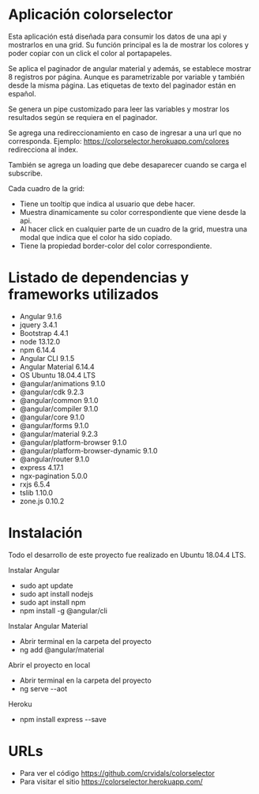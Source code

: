 # Aplicación colorselector

Esta aplicación está diseñada para consumir los datos de una api y mostrarlos
en una grid. Su función principal es la de mostrar los colores y poder copiar 
con un click el color al portapapeles.

Se aplica el paginador de angular material y además, se establece mostrar 8 registros
por página. Aunque es parametrizable por variable y también desde la misma página. 
Las etiquetas de texto del paginador están en español.

Se genera un pipe customizado para leer las variables y mostrar los resultados
según se requiera en el paginador.

Se agrega una redireccionamiento en caso de ingresar a una url que no corresponda.
Ejemplo: https://colorselector.herokuapp.com/colores redirecciona al index.

También se agrega un loading que debe desaparecer cuando se carga el subscribe.

Cada cuadro de la grid: 
-   Tiene un tooltip que indica al usuario que debe hacer.
-   Muestra dinamicamente su color correspondiente que viene desde la api.
-   Al hacer click en cualquier parte de un cuadro de la grid, muestra una modal que
    indica que el color ha sido copiado.
-   Tiene la propiedad border-color del color correspondiente.

# Listado de dependencias y frameworks utilizados

-   Angular                             9.1.6
-   jquery                              3.4.1
-   Bootstrap                           4.4.1
-   node                                13.12.0
-   npm                                 6.14.4
-   Angular CLI                         9.1.5
-   Angular Material                    6.14.4
-   OS                                  Ubuntu 18.04.4 LTS
-   @angular/animations                 9.1.0
-   @angular/cdk                        9.2.3
-   @angular/common                     9.1.0
-   @angular/compiler                   9.1.0
-   @angular/core                       9.1.0
-   @angular/forms                      9.1.0
-   @angular/material                   9.2.3
-   @angular/platform-browser           9.1.0
-   @angular/platform-browser-dynamic   9.1.0
-   @angular/router                     9.1.0
-   express                             4.17.1
-   ngx-pagination                      5.0.0
-   rxjs                                6.5.4
-   tslib                               1.10.0
-   zone.js                             0.10.2

# Instalación

Todo el desarrollo de este proyecto fue realizado en Ubuntu 18.04.4 LTS.

Instalar Angular
-   sudo apt update
-   sudo apt install nodejs
-   sudo apt install npm
-   npm install -g @angular/cli

Instalar Angular Material
-   Abrir terminal en la carpeta del proyecto
-   ng add @angular/material

Abrir el proyecto en local
-   Abrir terminal en la carpeta del proyecto
-   ng serve --aot

Heroku
-   npm install express --save

# URLs

-   Para ver el código      https://github.com/crvidals/colorselector
-   Para visitar el sitio   https://colorselector.herokuapp.com/